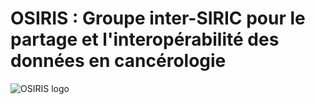 # OSIRIS : Groupe inter-SIRIC pour le partage et l'interopérabilité des données en cancérologie

  ![OSIRIS logo](https://raw.githubusercontent.com/siric-osiris/OSIRIS/master/osiris.png)
